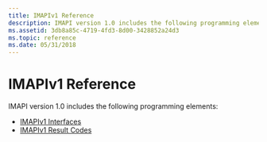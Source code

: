 ```yaml
---
title: IMAPIv1 Reference
description: IMAPI version 1.0 includes the following programming elements
ms.assetid: 3db8a85c-4719-4fd3-8d00-3428852a24d3
ms.topic: reference
ms.date: 05/31/2018
---
```


# IMAPIv1 Reference

IMAPI version 1.0 includes the following programming elements:

-   [IMAPIv1 Interfaces](imapiv1-interfaces.md)
-   [IMAPIv1 Result Codes](imapiv1-result-codes.md)

 

 




